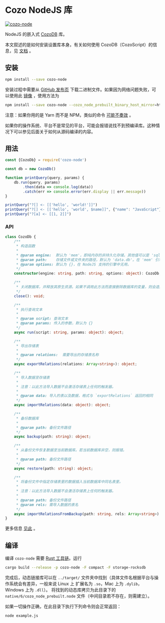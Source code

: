 # Cozo NodeJS 库

[![cozo-node](https://img.shields.io/npm/v/cozo-node)](https://www.npmjs.com/package/cozo-node)

NodeJS 的嵌入式 [CozoDB](https://www.cozodb.org) 库。

本文叙述的是如何安装设置库本身。有关如何使用 CozoDB（CozoScript）的信息，见 [文档](https://docs.cozodb.org/zh_CN/latest/index.html) 。

## 安装

```bash
npm install --save cozo-node
```

安装过程中需要从 [GitHub 发布页](https://github.com/cozodb/cozo-lib-nodejs/releases/tag/0.5.0) 下载二进制文件。如果因为网络问题失败，可以使用此 [镜像](https://github.com/cozodb/cozo-lib-nodejs/releases/tag/0.4.1) ，使用方法为

```bash
npm install --save cozo-node --cozo_node_prebuilt_binary_host_mirror=https://gitee.com/cozodb/cozo-lib-nodejs/releases/download/
```

注意：如果你用的是 Yarn 而不是 NPM，类似的命令 [可能不奏效](https://github.com/mapbox/node-pre-gyp/issues/514) 。

如果你的操作系统、平台不是常见的平台，可能会报错说找不到预编译库。这种情况下可以参见后面关于如何从源码编译的内容。

## 用法

```javascript
const {CozoDb} = require('cozo-node')

const db = new CozoDb()

function printQuery(query, params) {
    db.run(query, params)
        .then(data => console.log(data))
        .catch(err => console.error(err.display || err.message))
}

printQuery("?[] <- [['hello', 'world!']]")
printQuery("?[] <- [['hello', 'world', $name]]", {"name": "JavaScript"})
printQuery("?[a] <- [[1, 2]]")
```

### API

```ts
class CozoDb {
    /**
     * 构造函数
     * 
     * @param engine:  默认为 'mem'，即纯内存的非持久化存储。其他值可以是 'sqlite'、'rocksdb' 等
     * @param path:    存储文件或文件夹的路径，默认为 'data.db'。在 'mem' 引擎下无用。
     * @param options: 默认为 {}，在 NodeJS 支持的引擎中无用。
     */
    constructor(engine: string, path: string, options: object): CozoDb;

    /**
     * 关闭数据库，并释放其原生资源。如果不调用此方法而直接删除数据库的变量，则会造成原生资源泄漏。
     */
    close(): void;

    /**
     * 执行查询文本
     * 
     * @param script: 查询文本
     * @param params: 传入的参数，默认为 {}
     */
    async run(script: string, params: object): object;

    /**
     * 导出存储表
     * 
     * @param relations:  需要导出的存储表名称
     */
    async exportRelations(relations: Array<string>): object;

    /**
     * 导入数据至存储表
     * 
     * 注意：以此方法导入数据不会激活存储表上任何的触发器。
     * 
     * @param data: 导入的表以及数据，格式与 `exportRelations` 返回的相同
     */
    async importRelations(data: object): object;

    /**
     * 备份数据库
     * 
     * @param path: 备份文件路径
     */
    async backup(path: string): object;

    /**
     * 从备份文件恢复数据至当前数据库。若当前数据库非空，则报错。
     * 
     * @param path: 备份文件路径
     */
    async restore(path: string): object;

    /**
     * 将备份文件中指定存储表里的数据插入当前数据库中同名表里。
     *
     * 注意：以此方法导入数据不会激活存储表上任何的触发器。
     *
     * @param path: 备份文件路径
     * @param rels: 需导入数据的表名
     */
    async importRelationsFromBackup(path: string, rels: Array<string>): object;
}
```

更多信息 [见此](https://docs.cozodb.org/zh_CN/latest/nonscript.html) 。

## 编译

编译 `cozo-node` 需要 [Rust 工具链](https://rustup.rs)。运行

```bash
cargo build --release -p cozo-node -F compact -F storage-rocksdb
```

完成后，动态链接库可以在 `../target/` 文件夹中找到（具体文件名根据平台与操作系统会有差异，一般来说 Linux 上 扩展名为 `.so`，Mac 上为 `.dylib`，Windows 上为 `.dll`）。
将找到的动态库拷贝为此目录下的 `native/6/cozo_node_prebuilt.node` 文件（中间目录若不存在，则需建立）。

如果一切操作正确，在此目录下执行下列命令则会正常返回：

```bash
node example.js
```